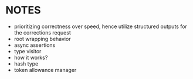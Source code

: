 # NOTES

- prioritizing correctness over speed, hence utilize structured outputs for the corrections request
- root wrapping behavior
- async assertions
- type visitor
- how it works?
- hash type
- token allowance manager
